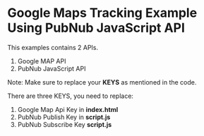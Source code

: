 # Google Maps Tracking Example Using PubNub JavaScript API 

This examples contains 2 APIs.
1. Google MAP API
2. PubNub JavaScript API

Note: Make sure to replace your **KEYS** as mentioned in the code.

There are three KEYS, you need to replace:
1. Google Map Api Key in **index.html**
2. PubNub Publish Key in **script.js**
3. PubNub Subscribe Key **script.js**
